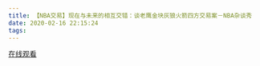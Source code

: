 ```yaml
---
title: 【NBA交易】现在与未来的相互交错：谈老鹰金块灰狼火箭四方交易案－NBA杂谈秀
date: 2020-02-16 22:15:24
tags:
---
```


<a href="https://www.weibo.com/tv/v/IuKdPjNDO?fid=1034:4473274206191625" target="_blank">在线观看</a>

